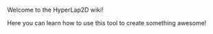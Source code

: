 Welcome to the HyperLap2D wiki!

Here you can learn how to use this tool to create something awesome!
